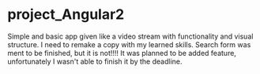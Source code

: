 # project_Angular2
Simple and basic app given like a video stream with functionality and visual structure. I need to remake a copy with my learned skills. Search form was ment to be finished, but it is not!!!! It was planned to be added feature, unfortunately I wasn't able to finish it by the deadline.
